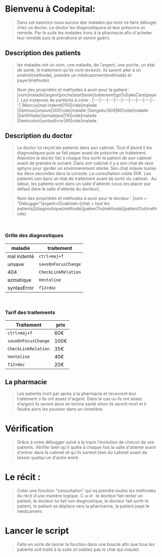 # Bienvenu à Codepital:
>Dans cet exercice nous aurons des malades qui iront ce faire débuger chez un doctor. Le doctor les diagnostiquera et leur préscrira un remède. Par la suite les malades irons à la pharmacie afin d'acheter leur remède puis le prendrons et seront guérri.
​
## Description des patients
>les malades ont un nom, une maladie, de l'argent, une poche, un état de santé, le traitement qu'ils vont recevoir, ils savent aller à un endroit(méthode), prendre un médicamment(méthode) et payer(méthode). 

>Nom des propriétés et méthodes à avoir pour la patient : 
|nom|maladie|argent|poche|etatSante|traitement|goTo|takeCare|paye|
​
> Les instances de partients à créer :
|---|---|---|---|---|---|---|---|---|
|Marcus|mal indenté|100|vide|malade
|Optimus|unsave|200|vide|malade
|Sangoku|404|80|vide|malade
|DarthVader|azmatique|110|vide|malade
|Semicolon|syntaxError|60|vide|malade
​
## Description du doctor
>Le doctor lui reçoit les patients dans son cabinet. Tout d'abord il les diagnostiques puis se fait payer avant de préscrire un traitement. Attention le doctor fait à chaque fois sortir le patient de son cabinet avant de prendre le suivant. Dans son cabinet il y a son chat de race sphynx pour garder un environemment stérile. Son chat miaule toutes les deux secondes dans la console. La consultation coûte 50€. Les patients son dans un état de traitement avant de sortir du cabinet.
​
>Au début, les patients sont dans un salle d'attente (vous les placer par défaut dans la salle d'attente du docteur).

>Nom des propriétés et méthodes à avoir pour le docteur :
|nom = "Debugger"|argent=0|cabinet=[chat + tout les patients]|diagnostique(méthode)|patienTIn(méthode)|patientOut(méthode)

​
### Grille des diagnostiques
|maladie|traitement|
|---|---|
|mal indenté|`ctrl+maj+f`|
|unsave|`saveOnFocusChange`|
|404|`CheckLinkRelation`|
|azmatique|`Ventoline`|
|syntaxError|`f12+doc`|
​
### Tarif des traitements
|Traitement|prix|
|---|---|
|`ctrl+maj+f`|60€
|`saveOnFocusChange`|100€
|`CheckLinkRelation`|35€
|`Ventoline`|40€
|`f12+doc`|20€

## La pharmacie
>Les patients iront par après à la pharmacie et recevront leur traitement s'ils ont assez d'argent. Dans le cas ou ils ont assez d'argent ils seront alors en bonne santé sinon ils seront mort et il faudra alors les pousser dans un cimetière.
​
​
# Vérification
>Grâce à votre débugger suivé à la trace l'évolution de chacun de vos patients. Vérifier bien qu'il quitte à chaque fois la salle d'attente avant d'entrer dans le cabinet et qu'ils sortent bien du cabinet avant de laisser quelqu'un d'autre entré.

# Le récit : 
>Créer une fonction "consultation" qui va prendre toutes les méthodes du récit d'une manière logique. 
>C-a-d : le docteur fait renter un patient, le docteur lui fait son diagnostique, le docteur fait sortir le patient, le patient se déplace vers la pharmarcie, la patient paye le médicament.

# Lancer le script 
>Faite en sorte de lancer la fonction dans une boucle afin que tous les patients soit traité à la suite (n'oubliez pas le chat qui miaule). 